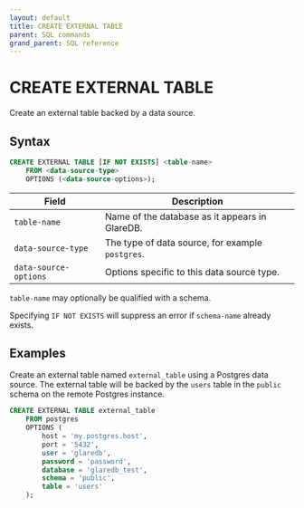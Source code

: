 ```yaml
---
layout: default
title: CREATE EXTERNAL TABLE
parent: SQL commands
grand_parent: SQL reference
---
```


<!-- markdownlint-disable title-case-style -->

# CREATE EXTERNAL TABLE

<!-- markdownlint-enable title-case-style -->

Create an external table backed by a data source.

## Syntax

```sql
CREATE EXTERNAL TABLE [IF NOT EXISTS] <table-name>
    FROM <data-source-type>
    OPTIONS (<data-source-options>);
```

| Field                 | Description                                      |
| --------------------- | ------------------------------------------------ |
| `table-name`          | Name of the database as it appears in GlareDB.   |
| `data-source-type`    | The type of data source, for example `postgres`. |
| `data-source-options` | Options specific to this data source type.       |

`table-name` may optionally be qualified with a schema.

Specifying `IF NOT EXISTS` will suppress an error if `schema-name` already
exists.

## Examples

Create an external table named `external_table` using a Postgres data source.
The external table will be backed by the `users` table in the `public` schema on
the remote Postgres instance.

```sql
CREATE EXTERNAL TABLE external_table
    FROM postgres
    OPTIONS (
        host = 'my.postgres.host',
        port = '5432',
        user = 'glaredb',
        password = 'password',
        database = 'glaredb_test',
        schema = 'public',
        table = 'users'
    );
```
